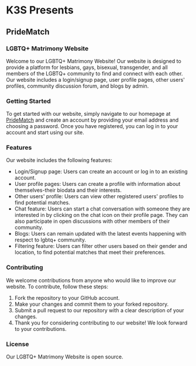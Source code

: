 # K3S Presents
## PrideMatch
### LGBTQ+ Matrimony Website
Welcome to our LGBTQ+ Matrimony Website! Our website is designed to provide a platform for lesbians, gays, bisexual, transgender, and all members of the LGBTQ+ community to find and connect with each other. Our website includes a login/signup page, user profile pages, other users' profiles, community discussion forum, and blogs by admin.

### Getting Started
To get started with our website, simply navigate to our homepage at [PrideMatch](https://github.com/Sahilgupta3224/K3S) and create an account by providing your email address and choosing a password. Once you have registered, you can log in to your account and start using our site.

### Features
Our website includes the following features:

* Login/Signup page: Users can create an account or log in to an existing account.
* User profile pages: Users can create a profile with information about themselves-their biodata and their interests.
* Other users' profile: Users can view other registered users' profiles to find potential matches.
* Chat feature: Users can start a chat conversation with someone they are interested in by clicking on the chat icon on their profile page. They can also participate in open discussions with other members of their community.
* Blogs: Users can remain updated with the latest events happening with respect to lgbtq+ community.
* Filtering feature: Users can filter other users based on their gender and location, to find potential matches that meet their preferences.

### Contributing
We welcome contributions from anyone who would like to improve our website. To contribute, follow these steps:

1. Fork the repository to your GitHub account.
2. Make your changes and commit them to your forked repository.
3. Submit a pull request to our repository with a clear description of your changes.
4. Thank you for considering contributing to our website! We look forward to your contributions.

### License
Our LGBTQ+ Matrimony Website is open source.
